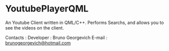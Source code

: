 # YoutubePlayerQML
An Youtube Client written in QML/C++. Performs Searchs, and allows you to see the videos on the client.


Contacts :
  Developer : Bruno Georgevich
  E-mail : brunogeorgevich@hotmail.com
